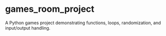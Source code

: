 # games_room_project
A Python games project demonstrating functions, loops, randomization, and input/output handling.
